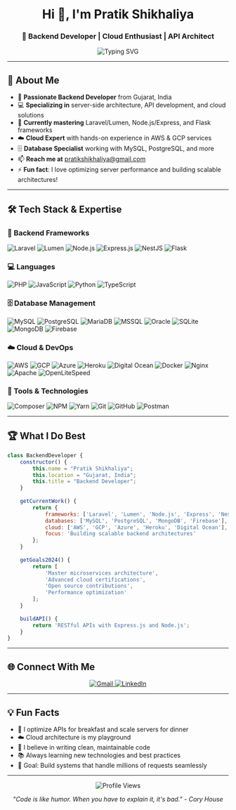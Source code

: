 <h1 align="center">Hi 👋, I'm Pratik Shikhaliya</h1>
<h3 align="center">🚀 Backend Developer | Cloud Enthusiast | API Architect</h3>

<p align="center">
  <img src="https://readme-typing-svg.herokuapp.com?font=Fira+Code&pause=1000&color=36BCF7&center=true&vCenter=true&width=435&lines=Backend+Developer+from+Gujarat;Laravel+%7C+Node.js+%7C+Flask+Expert;AWS+%26+GCP+Cloud+Specialist;Database+Architecture+Enthusiast" alt="Typing SVG" />
</p>

---

## 🎯 About Me

- 🔭 **Passionate Backend Developer** from Gujarat, India
- 💻 **Specializing in** server-side architecture, API development, and cloud solutions
- 🌱 **Currently mastering** Laravel/Lumen, Node.js/Express, and Flask frameworks
- ☁️ **Cloud Expert** with hands-on experience in AWS & GCP services
- 🗄️ **Database Specialist** working with MySQL, PostgreSQL, and more
- 📫 **Reach me at** pratikshikhaliya@gmail.com
- ⚡ **Fun fact**: I love optimizing server performance and building scalable architectures!

---

## 🛠️ Tech Stack & Expertise

### 🚀 Backend Frameworks
<p align="left">
  <img src="https://img.shields.io/badge/Laravel-FF2D20?style=for-the-badge&logo=laravel&logoColor=white" alt="Laravel"/>
  <img src="https://img.shields.io/badge/Lumen-E74430?style=for-the-badge&logo=lumen&logoColor=white" alt="Lumen"/>
  <img src="https://img.shields.io/badge/Node.js-43853D?style=for-the-badge&logo=node.js&logoColor=white" alt="Node.js"/>
  <img src="https://img.shields.io/badge/Express.js-404D59?style=for-the-badge&logo=express&logoColor=white" alt="Express.js"/>
  <img src="https://img.shields.io/badge/NestJS-E0234E?style=for-the-badge&logo=nestjs&logoColor=white" alt="NestJS"/>
  <img src="https://img.shields.io/badge/Flask-000000?style=for-the-badge&logo=flask&logoColor=white" alt="Flask"/>
</p>

### 💻 Languages
<p align="left">
  <img src="https://img.shields.io/badge/PHP-777BB4?style=for-the-badge&logo=php&logoColor=white" alt="PHP"/>
  <img src="https://img.shields.io/badge/JavaScript-F7DF1E?style=for-the-badge&logo=javascript&logoColor=black" alt="JavaScript"/>
  <img src="https://img.shields.io/badge/Python-3776AB?style=for-the-badge&logo=python&logoColor=white" alt="Python"/>
  <img src="https://img.shields.io/badge/TypeScript-007ACC?style=for-the-badge&logo=typescript&logoColor=white" alt="TypeScript"/>
</p>

### 🗄️ Database Management
<p align="left">
  <img src="https://img.shields.io/badge/MySQL-00000F?style=for-the-badge&logo=mysql&logoColor=white" alt="MySQL"/>
  <img src="https://img.shields.io/badge/PostgreSQL-316192?style=for-the-badge&logo=postgresql&logoColor=white" alt="PostgreSQL"/>
  <img src="https://img.shields.io/badge/MariaDB-003545?style=for-the-badge&logo=mariadb&logoColor=white" alt="MariaDB"/>
  <img src="https://img.shields.io/badge/Microsoft%20SQL%20Server-CC2927?style=for-the-badge&logo=microsoft%20sql%20server&logoColor=white" alt="MSSQL"/>
  <img src="https://img.shields.io/badge/Oracle-F80000?style=for-the-badge&logo=oracle&logoColor=white" alt="Oracle"/>
  <img src="https://img.shields.io/badge/SQLite-07405E?style=for-the-badge&logo=sqlite&logoColor=white" alt="SQLite"/>
  <img src="https://img.shields.io/badge/MongoDB-4EA94B?style=for-the-badge&logo=mongodb&logoColor=white" alt="MongoDB"/>
  <img src="https://img.shields.io/badge/Firebase-FFCA28?style=for-the-badge&logo=firebase&logoColor=black" alt="Firebase"/>
</p>

### ☁️ Cloud & DevOps
<p align="left">
  <img src="https://img.shields.io/badge/Amazon_AWS-232F3E?style=for-the-badge&logo=amazon-aws&logoColor=white" alt="AWS"/>
  <img src="https://img.shields.io/badge/Google_Cloud-4285F4?style=for-the-badge&logo=google-cloud&logoColor=white" alt="GCP"/>
  <img src="https://img.shields.io/badge/Microsoft_Azure-0089D0?style=for-the-badge&logo=microsoft-azure&logoColor=white" alt="Azure"/>
  <img src="https://img.shields.io/badge/Heroku-430098?style=for-the-badge&logo=heroku&logoColor=white" alt="Heroku"/>
  <img src="https://img.shields.io/badge/Digital_Ocean-0080FF?style=for-the-badge&logo=digitalocean&logoColor=white" alt="Digital Ocean"/>
  <img src="https://img.shields.io/badge/Docker-2496ED?style=for-the-badge&logo=docker&logoColor=white" alt="Docker"/>
  <img src="https://img.shields.io/badge/Nginx-009639?style=for-the-badge&logo=nginx&logoColor=white" alt="Nginx"/>
  <img src="https://img.shields.io/badge/Apache-D22128?style=for-the-badge&logo=apache&logoColor=white" alt="Apache"/>
  <img src="https://img.shields.io/badge/OpenLiteSpeed-0066CC?style=for-the-badge&logoColor=white" alt="OpenLiteSpeed"/>
</p>

### 🔧 Tools & Technologies
<p align="left">
  <img src="https://img.shields.io/badge/Composer-885630?style=for-the-badge&logo=composer&logoColor=white" alt="Composer"/>
  <img src="https://img.shields.io/badge/npm-CB3837?style=for-the-badge&logo=npm&logoColor=white" alt="NPM"/>
  <img src="https://img.shields.io/badge/Yarn-2C8EBB?style=for-the-badge&logo=yarn&logoColor=white" alt="Yarn"/>
  <img src="https://img.shields.io/badge/Git-F05032?style=for-the-badge&logo=git&logoColor=white" alt="Git"/>
  <img src="https://img.shields.io/badge/GitHub-100000?style=for-the-badge&logo=github&logoColor=white" alt="GitHub"/>
  <img src="https://img.shields.io/badge/Postman-FF6C37?style=for-the-badge&logo=postman&logoColor=white" alt="Postman"/>
</p>

---



## 🏆 What I Do Best

```javascript
class BackendDeveloper {
    constructor() {
        this.name = "Pratik Shikhaliya";
        this.location = "Gujarat, India";
        this.title = "Backend Developer";
    }
    
    getCurrentWork() {
        return {
            frameworks: ['Laravel', 'Lumen', 'Node.js', 'Express', 'NestJS', 'Flask'],
            databases: ['MySQL', 'PostgreSQL', 'MongoDB', 'Firebase'],
            cloud: ['AWS', 'GCP', 'Azure', 'Heroku', 'Digital Ocean'],
            focus: 'Building scalable backend architectures'
        };
    }
    
    getGoals2024() {
        return [
            'Master microservices architecture',
            'Advanced cloud certifications',
            'Open source contributions',
            'Performance optimization'
        ];
    }
    
    buildAPI() {
        return 'RESTful APIs with Express.js and Node.js';
    }
}
```

---

## 🌐 Connect With Me

<p align="center">
  <a href="mailto:pratikshikhaliya@gmail.com">
    <img src="https://img.shields.io/badge/Gmail-D14836?style=for-the-badge&logo=gmail&logoColor=white" alt="Gmail"/>
  </a>
  <a href="https://linkedin.com/in/pratik-shikhaliya-294910235" target="_blank">
    <img src="https://img.shields.io/badge/LinkedIn-0077B5?style=for-the-badge&logo=linkedin&logoColor=white" alt="LinkedIn"/>
  </a>
</p>

---

## 💡 Fun Facts

- 🚀 I optimize APIs for breakfast and scale servers for dinner
- ☁️ Cloud architecture is my playground
- 🔧 I believe in writing clean, maintainable code
- 📚 Always learning new technologies and best practices
- 🎯 Goal: Build systems that handle millions of requests seamlessly

---

<p align="center">
  <img src="https://komarev.com/ghpvc/?username=PratikShikhaliya&label=Profile%20views&color=0e75b6&style=flat" alt="Profile Views" />
</p>

<p align="center">
  <i>"Code is like humor. When you have to explain it, it's bad." - Cory House</i>
</p>
